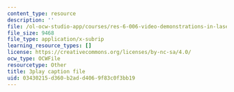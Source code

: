 ```yaml
---
content_type: resource
description: ''
file: /ol-ocw-studio-app/courses/res-6-006-video-demonstrations-in-lasers-and-optics-spring-2008/03430215d360b2add4069f83c0f3bb19_dBMtJEt6aO8.srt
file_size: 9468
file_type: application/x-subrip
learning_resource_types: []
license: https://creativecommons.org/licenses/by-nc-sa/4.0/
ocw_type: OCWFile
resourcetype: Other
title: 3play caption file
uid: 03430215-d360-b2ad-d406-9f83c0f3bb19
---
```

